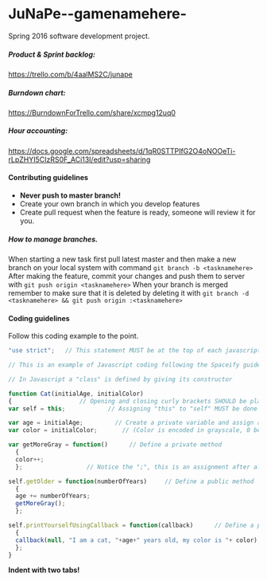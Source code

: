 JuNaPe--gamenamehere-
======================

Spring 2016 software development project.

##### Product & Sprint backlog:

https://trello.com/b/4aalMS2C/junape

##### Burndown chart: 

https://BurndownForTrello.com/share/xcmpg12uq0

##### Hour accounting:

https://docs.google.com/spreadsheets/d/1qR0STTPIfG2O4oNOOeTi-rLpZHYI5CIzRS0F_ACi13I/edit?usp=sharing

#### Contributing guidelines

* **Never push to master branch!**
* Create your own branch in which you develop features
* Create pull request when the feature is ready, someone will review it for you.

##### How to manage branches.

When starting a new task first pull latest master and then make a new branch on your local system with command `git branch -b <tasknamehere>`
After making the feature, commit your changes and push them to server with `git push origin <tasknamehere>`
When your branch is merged remember to make sure that it is deleted by deleting it with `git branch -d <tasknamehere> && git push origin :<tasknamehere>`

#### Coding guidelines

Follow this coding example to the point.

```javascript
"use strict";   // This statement MUST be at the top of each javascript file

// This is an example of Javascript coding following the Spaceify guidelines

// In Javascript a "class" is defined by giving its constructor

function Cat(initialAge, initialColor)
{                   // Opening and closing curly brackets SHOULD be placed on the same ident level
var self = this;            // Assigning "this" to "self" MUST be done on the first line of each class 

var age = initialAge;         // Create a private variable and assign a value to it
var color = initialColor;       // (Color is encoded in grayscale, 0 being black)

var getMoreGray = function()      // Define a private method
  {
  color++;
  };                  // Notice the ";", this is an assignment after all   

self.getOlder = function(numberOfYears)     // Define a public method  
  {
  age += numberOfYears;
  getMoreGray();
  };

self.printYourselfUsingCallback = function(callback)      // Define a public method that takes a callback as an argument
  {
  callback(null, "I am a cat, "+age+" years old, my color is "+ color);
  };
}
```

**Indent with two tabs!**

